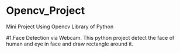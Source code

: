 # Opencv_Project
Mini Project Using Opencv Library of Python


#1.Face Detection via Webcam.
  This python project detect the face of human and eye in face and draw rectangle around it.

